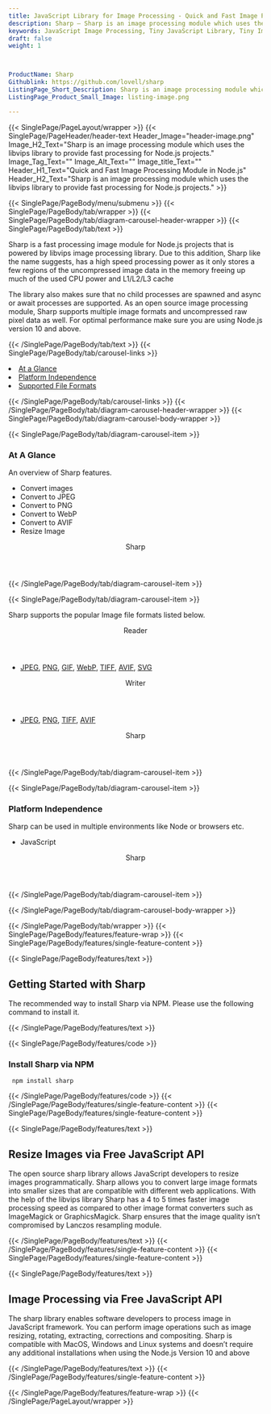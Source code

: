 ```yaml
---
title: JavaScript Library for Image Processing - Quick and Fast Image Processing Module in Node.js
description: Sharp – Sharp is an image processing module which uses the libvips library to provide fast processing for Node.js projects.filters in images via JavaScript Library
keywords: JavaScript Image Processing, Tiny JavaScript Library, Tiny Image Processing Library, image processing, JavaScript images, image processing library, JavaScript PNG API, JavaScript JPG, JavaScript image API, JavaScript Image creation, Modify images
draft: false
weight: 1



ProductName: Sharp
Githublink: https://github.com/lovell/sharp
ListingPage_Short_Description: Sharp is an image processing module which uses the libvips library to provide fast processing for Node.js projects.
ListingPage_Product_Small_Image: listing-image.png 

---
```


{{< SinglePage/PageLayout/wrapper >}}
{{< SinglePage/PageHeader/header-text
Header_Image="header-image.png"
Image_H2_Text="Sharp is an image processing module which uses the libvips library to provide fast processing for Node.js projects."
Image_Tag_Text=""
Image_Alt_Text=""
Image_title_Text=""
Header_H1_Text="Quick and Fast Image Processing Module in Node.js"
Header_H2_Text="Sharp is an image processing module which uses the libvips library to provide fast processing for Node.js projects." >}}

{{< SinglePage/PageBody/menu/submenu >}}
{{< SinglePage/PageBody/tab/wrapper >}}
{{< SinglePage/PageBody/tab/diagram-carousel-header-wrapper >}}
{{< SinglePage/PageBody/tab/text >}}



<p>Sharp is a fast processing image module for Node.js projects that is powered by libvips image processing library. Due to this addition, Sharp like the name suggests, has a high speed processing power as it only stores a few regions of the uncompressed image data in the memory freeing up much of the used CPU power and L1/L2/L3 cache</p>
<p>The library also makes sure that no child processes are spawned and async or await processes are supported. As an open source image processing module, Sharp supports multiple image formats and uncompressed raw pixel data as well. For optimal performance make sure you are using Node.js version 10 and above.</p>

{{< /SinglePage/PageBody/tab/text >}}
{{< SinglePage/PageBody/tab/carousel-links >}}

<li data-target="#diagramcarousel" data-slide-to="0"><a href="#">At a Glance</a></li>
<li data-target="#diagramcarousel" data-slide-to="2"><a href="#">Platform Independence</a></li>
<li data-target="#diagramcarousel" data-slide-to="1"><a class="activetab" href="#">Supported File Formats</a></li>


{{< /SinglePage/PageBody/tab/carousel-links >}}
{{< /SinglePage/PageBody/tab/diagram-carousel-header-wrapper >}}
{{< SinglePage/PageBody/tab/diagram-carousel-body-wrapper >}}

{{< SinglePage/PageBody/tab/diagram-carousel-item >}}
<h3>At A Glance</h3>
<p>An overview of Sharp features.</p>
<div class="diagram1 d1-poi">
<div class="d1-row">
<div class="d1-col d1-right">
<ul>
<li>Convert images</li>
<li>Convert to JPEG</li>
<li>Convert to PNG</li>
<li>Convert to WebP</li>
<li>Convert to AVIF</li>
<li>Resize Image</li>
</ul>
</div>
<div class="d1-col d1-left"> </div>
</div>
<div class="d1-logo" style="border: none;"><header>Sharp</header><footer><small></small></footer></div>
<!--/logo--></div>
<!--/diagram1-->
{{< /SinglePage/PageBody/tab/diagram-carousel-item >}}

{{< SinglePage/PageBody/tab/diagram-carousel-item >}}
<p>Sharp supports the popular Image file formats listed below.</p>
<div class="diagram1 d2 d1-poi">
<div class="d1-row">
<div class="d1-col d1-left"><header><i class="fa fa-arrows-v"> </i> Reader</header>
<ul>
<li> <a href="https://docs.fileformat.com/image/jpeg/">JPEG</a>, <a href="https://docs.fileformat.com/image/png/">PNG</a>, <a href="https://docs.fileformat.com/image/gif/">GIF</a>, <a href="https://docs.fileformat.com/image/webp/">WebP</a>, <a href="https://docs.fileformat.com/image/tiff/">TIFF</a>, <a href="https://docs.fileformat.com/image/avif/">AVIF</a>, <a href="https://docs.fileformat.com/page-description-language/svg/">SVG </a> </li>
</ul>
</div>
<!--/left-->
<div class="d1-col d1-right"><header><i class="fa fa-long-arrow-down"> </i> Writer</header>
<ul>
<li> <a href="https://docs.fileformat.com/image/jpeg/">JPEG</a>, <a href="https://docs.fileformat.com/image/png/">PNG</a>, <a href="https://docs.fileformat.com/image/tiff/">TIFF</a>, <a href="https://docs.fileformat.com/image/avif/">AVIF</a> </li>
</ul>
</div>
<!--/right--></div>
<!--/row-->
<div class="d1-logo" style="border: none;"><header>Sharp</header><footer><small></small></footer></div>
<!--/logo--></div>
<!--/diagram2-->
{{< /SinglePage/PageBody/tab/diagram-carousel-item >}}

{{< SinglePage/PageBody/tab/diagram-carousel-item >}}
<h3>Platform Independence</h3>
<p>Sharp can be used in multiple environments like Node or browsers etc.</p>
<div class="diagram1 d1-poi">
<div class="d1-row">
<div class="d1-col d1-right">
<ul>
<li>JavaScript </li>
</ul>
</div>
<!--/right--></div>
<!--/row-->
<div class="d1-logo" style="border: none;"><header>Sharp</header><footer><small></small></footer></div>
<!--/logo--></div>
<!--/diagram2 -->
{{< /SinglePage/PageBody/tab/diagram-carousel-item >}}

{{< /SinglePage/PageBody/tab/diagram-carousel-body-wrapper >}}

{{< /SinglePage/PageBody/tab/wrapper >}}
{{< SinglePage/PageBody/features/feature-wrap >}}
{{< SinglePage/PageBody/features/single-feature-content >}}

{{< SinglePage/PageBody/features/text >}}
<h2 class="h2title">Getting Started with Sharp</h2>
<p>The recommended way to install Sharp via NPM. Please use the following command to install it.</p>
{{< /SinglePage/PageBody/features/text >}}

{{< SinglePage/PageBody/features/code >}}
<h3><strong>Install Sharp via NPM</strong></h3>
<pre><code class="html"> npm install sharp </code></pre>


{{< /SinglePage/PageBody/features/code >}}
{{< /SinglePage/PageBody/features/single-feature-content >}}
{{< SinglePage/PageBody/features/single-feature-content >}}

{{< SinglePage/PageBody/features/text >}}
<h2 class="h2title">Resize Images via Free JavaScript API</h2>
<p>The open source sharp library allows JavaScript developers to resize images programmatically. Sharp allows you to convert large image formats into smaller sizes that are compatible with different web applications. With the help of the libvips library Sharp has a 4 to 5 times faster image processing speed as compared to other image format converters such as ImageMagick or GraphicsMagick. Sharp ensures that the image quality isn’t compromised by Lanczos resampling module.</p>

{{< /SinglePage/PageBody/features/text >}}
{{< /SinglePage/PageBody/features/single-feature-content >}}
{{< SinglePage/PageBody/features/single-feature-content >}}

{{< SinglePage/PageBody/features/text >}}
<h2 class="h2title">Image Processing via Free JavaScript API</h2>
<p>The sharp library enables software developers to process image in JavaScript framework. You can perform image operations such as image resizing, rotating, extracting, corrections and compositing. Sharp is compatible with MacOS, Windows and Linux systems and doesn’t require any additional installations when using the Node.js Version 10 and above</p>

{{< /SinglePage/PageBody/features/text >}}
{{< /SinglePage/PageBody/features/single-feature-content >}}

{{< /SinglePage/PageBody/features/feature-wrap >}}
{{< /SinglePage/PageLayout/wrapper >}}